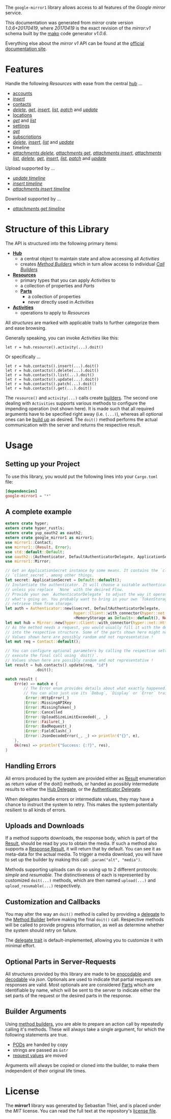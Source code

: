 <!---
DO NOT EDIT !
This file was generated automatically from 'src/mako/api/README.md.mako'
DO NOT EDIT !
-->
The `google-mirror1` library allows access to all features of the *Google mirror* service.

This documentation was generated from *mirror* crate version *1.0.6+20170419*, where *20170419* is the exact revision of the *mirror:v1* schema built by the [mako](http://www.makotemplates.org/) code generator *v1.0.6*.

Everything else about the *mirror* *v1* API can be found at the
[official documentation site](https://developers.google.com/glass).
# Features

Handle the following *Resources* with ease from the central [hub](https://docs.rs/google-mirror1/1.0.6+20170419/google_mirror1/struct.Mirror.html) ... 

* [accounts](https://docs.rs/google-mirror1/1.0.6+20170419/google_mirror1/struct.Account.html)
 * [*insert*](https://docs.rs/google-mirror1/1.0.6+20170419/google_mirror1/struct.AccountInsertCall.html)
* [contacts](https://docs.rs/google-mirror1/1.0.6+20170419/google_mirror1/struct.Contact.html)
 * [*delete*](https://docs.rs/google-mirror1/1.0.6+20170419/google_mirror1/struct.ContactDeleteCall.html), [*get*](https://docs.rs/google-mirror1/1.0.6+20170419/google_mirror1/struct.ContactGetCall.html), [*insert*](https://docs.rs/google-mirror1/1.0.6+20170419/google_mirror1/struct.ContactInsertCall.html), [*list*](https://docs.rs/google-mirror1/1.0.6+20170419/google_mirror1/struct.ContactListCall.html), [*patch*](https://docs.rs/google-mirror1/1.0.6+20170419/google_mirror1/struct.ContactPatchCall.html) and [*update*](https://docs.rs/google-mirror1/1.0.6+20170419/google_mirror1/struct.ContactUpdateCall.html)
* [locations](https://docs.rs/google-mirror1/1.0.6+20170419/google_mirror1/struct.Location.html)
 * [*get*](https://docs.rs/google-mirror1/1.0.6+20170419/google_mirror1/struct.LocationGetCall.html) and [*list*](https://docs.rs/google-mirror1/1.0.6+20170419/google_mirror1/struct.LocationListCall.html)
* [settings](https://docs.rs/google-mirror1/1.0.6+20170419/google_mirror1/struct.Setting.html)
 * [*get*](https://docs.rs/google-mirror1/1.0.6+20170419/google_mirror1/struct.SettingGetCall.html)
* [subscriptions](https://docs.rs/google-mirror1/1.0.6+20170419/google_mirror1/struct.Subscription.html)
 * [*delete*](https://docs.rs/google-mirror1/1.0.6+20170419/google_mirror1/struct.SubscriptionDeleteCall.html), [*insert*](https://docs.rs/google-mirror1/1.0.6+20170419/google_mirror1/struct.SubscriptionInsertCall.html), [*list*](https://docs.rs/google-mirror1/1.0.6+20170419/google_mirror1/struct.SubscriptionListCall.html) and [*update*](https://docs.rs/google-mirror1/1.0.6+20170419/google_mirror1/struct.SubscriptionUpdateCall.html)
* timeline
 * [*attachments delete*](https://docs.rs/google-mirror1/1.0.6+20170419/google_mirror1/struct.TimelineAttachmentDeleteCall.html), [*attachments get*](https://docs.rs/google-mirror1/1.0.6+20170419/google_mirror1/struct.TimelineAttachmentGetCall.html), [*attachments insert*](https://docs.rs/google-mirror1/1.0.6+20170419/google_mirror1/struct.TimelineAttachmentInsertCall.html), [*attachments list*](https://docs.rs/google-mirror1/1.0.6+20170419/google_mirror1/struct.TimelineAttachmentListCall.html), [*delete*](https://docs.rs/google-mirror1/1.0.6+20170419/google_mirror1/struct.TimelineDeleteCall.html), [*get*](https://docs.rs/google-mirror1/1.0.6+20170419/google_mirror1/struct.TimelineGetCall.html), [*insert*](https://docs.rs/google-mirror1/1.0.6+20170419/google_mirror1/struct.TimelineInsertCall.html), [*list*](https://docs.rs/google-mirror1/1.0.6+20170419/google_mirror1/struct.TimelineListCall.html), [*patch*](https://docs.rs/google-mirror1/1.0.6+20170419/google_mirror1/struct.TimelinePatchCall.html) and [*update*](https://docs.rs/google-mirror1/1.0.6+20170419/google_mirror1/struct.TimelineUpdateCall.html)


Upload supported by ...

* [*update timeline*](https://docs.rs/google-mirror1/1.0.6+20170419/google_mirror1/struct.TimelineUpdateCall.html)
* [*insert timeline*](https://docs.rs/google-mirror1/1.0.6+20170419/google_mirror1/struct.TimelineInsertCall.html)
* [*attachments insert timeline*](https://docs.rs/google-mirror1/1.0.6+20170419/google_mirror1/struct.TimelineAttachmentInsertCall.html)

Download supported by ...

* [*attachments get timeline*](https://docs.rs/google-mirror1/1.0.6+20170419/google_mirror1/struct.TimelineAttachmentGetCall.html)



# Structure of this Library

The API is structured into the following primary items:

* **[Hub](https://docs.rs/google-mirror1/1.0.6+20170419/google_mirror1/struct.Mirror.html)**
    * a central object to maintain state and allow accessing all *Activities*
    * creates [*Method Builders*](https://docs.rs/google-mirror1/1.0.6+20170419/google_mirror1/trait.MethodsBuilder.html) which in turn
      allow access to individual [*Call Builders*](https://docs.rs/google-mirror1/1.0.6+20170419/google_mirror1/trait.CallBuilder.html)
* **[Resources](https://docs.rs/google-mirror1/1.0.6+20170419/google_mirror1/trait.Resource.html)**
    * primary types that you can apply *Activities* to
    * a collection of properties and *Parts*
    * **[Parts](https://docs.rs/google-mirror1/1.0.6+20170419/google_mirror1/trait.Part.html)**
        * a collection of properties
        * never directly used in *Activities*
* **[Activities](https://docs.rs/google-mirror1/1.0.6+20170419/google_mirror1/trait.CallBuilder.html)**
    * operations to apply to *Resources*

All *structures* are marked with applicable traits to further categorize them and ease browsing.

Generally speaking, you can invoke *Activities* like this:

```Rust,ignore
let r = hub.resource().activity(...).doit()
```

Or specifically ...

```ignore
let r = hub.contacts().insert(...).doit()
let r = hub.contacts().delete(...).doit()
let r = hub.contacts().list(...).doit()
let r = hub.contacts().update(...).doit()
let r = hub.contacts().patch(...).doit()
let r = hub.contacts().get(...).doit()
```

The `resource()` and `activity(...)` calls create [builders][builder-pattern]. The second one dealing with `Activities` 
supports various methods to configure the impending operation (not shown here). It is made such that all required arguments have to be 
specified right away (i.e. `(...)`), whereas all optional ones can be [build up][builder-pattern] as desired.
The `doit()` method performs the actual communication with the server and returns the respective result.

# Usage

## Setting up your Project

To use this library, you would put the following lines into your `Cargo.toml` file:

```toml
[dependencies]
google-mirror1 = "*"
```

## A complete example

```Rust
extern crate hyper;
extern crate hyper_rustls;
extern crate yup_oauth2 as oauth2;
extern crate google_mirror1 as mirror1;
use mirror1::Contact;
use mirror1::{Result, Error};
use std::default::Default;
use oauth2::{Authenticator, DefaultAuthenticatorDelegate, ApplicationSecret, MemoryStorage};
use mirror1::Mirror;

// Get an ApplicationSecret instance by some means. It contains the `client_id` and 
// `client_secret`, among other things.
let secret: ApplicationSecret = Default::default();
// Instantiate the authenticator. It will choose a suitable authentication flow for you, 
// unless you replace  `None` with the desired Flow.
// Provide your own `AuthenticatorDelegate` to adjust the way it operates and get feedback about 
// what's going on. You probably want to bring in your own `TokenStorage` to persist tokens and
// retrieve them from storage.
let auth = Authenticator::new(&secret, DefaultAuthenticatorDelegate,
                              hyper::Client::with_connector(hyper::net::HttpsConnector::new(hyper_rustls::TlsClient::new())),
                              <MemoryStorage as Default>::default(), None);
let mut hub = Mirror::new(hyper::Client::with_connector(hyper::net::HttpsConnector::new(hyper_rustls::TlsClient::new())), auth);
// As the method needs a request, you would usually fill it with the desired information
// into the respective structure. Some of the parts shown here might not be applicable !
// Values shown here are possibly random and not representative !
let mut req = Contact::default();

// You can configure optional parameters by calling the respective setters at will, and
// execute the final call using `doit()`.
// Values shown here are possibly random and not representative !
let result = hub.contacts().update(req, "id")
             .doit();

match result {
    Err(e) => match e {
        // The Error enum provides details about what exactly happened.
        // You can also just use its `Debug`, `Display` or `Error` traits
         Error::HttpError(_)
        |Error::MissingAPIKey
        |Error::MissingToken(_)
        |Error::Cancelled
        |Error::UploadSizeLimitExceeded(_, _)
        |Error::Failure(_)
        |Error::BadRequest(_)
        |Error::FieldClash(_)
        |Error::JsonDecodeError(_, _) => println!("{}", e),
    },
    Ok(res) => println!("Success: {:?}", res),
}

```
## Handling Errors

All errors produced by the system are provided either as [Result](https://docs.rs/google-mirror1/1.0.6+20170419/google_mirror1/enum.Result.html) enumeration as return value of 
the doit() methods, or handed as possibly intermediate results to either the 
[Hub Delegate](https://docs.rs/google-mirror1/1.0.6+20170419/google_mirror1/trait.Delegate.html), or the [Authenticator Delegate](https://docs.rs/yup-oauth2/*/yup_oauth2/trait.AuthenticatorDelegate.html).

When delegates handle errors or intermediate values, they may have a chance to instruct the system to retry. This 
makes the system potentially resilient to all kinds of errors.

## Uploads and Downloads
If a method supports downloads, the response body, which is part of the [Result](https://docs.rs/google-mirror1/1.0.6+20170419/google_mirror1/enum.Result.html), should be
read by you to obtain the media.
If such a method also supports a [Response Result](https://docs.rs/google-mirror1/1.0.6+20170419/google_mirror1/trait.ResponseResult.html), it will return that by default.
You can see it as meta-data for the actual media. To trigger a media download, you will have to set up the builder by making
this call: `.param("alt", "media")`.

Methods supporting uploads can do so using up to 2 different protocols: 
*simple* and *resumable*. The distinctiveness of each is represented by customized 
`doit(...)` methods, which are then named `upload(...)` and `upload_resumable(...)` respectively.

## Customization and Callbacks

You may alter the way an `doit()` method is called by providing a [delegate](https://docs.rs/google-mirror1/1.0.6+20170419/google_mirror1/trait.Delegate.html) to the 
[Method Builder](https://docs.rs/google-mirror1/1.0.6+20170419/google_mirror1/trait.CallBuilder.html) before making the final `doit()` call. 
Respective methods will be called to provide progress information, as well as determine whether the system should 
retry on failure.

The [delegate trait](https://docs.rs/google-mirror1/1.0.6+20170419/google_mirror1/trait.Delegate.html) is default-implemented, allowing you to customize it with minimal effort.

## Optional Parts in Server-Requests

All structures provided by this library are made to be [enocodable](https://docs.rs/google-mirror1/1.0.6+20170419/google_mirror1/trait.RequestValue.html) and 
[decodable](https://docs.rs/google-mirror1/1.0.6+20170419/google_mirror1/trait.ResponseResult.html) via *json*. Optionals are used to indicate that partial requests are responses 
are valid.
Most optionals are are considered [Parts](https://docs.rs/google-mirror1/1.0.6+20170419/google_mirror1/trait.Part.html) which are identifiable by name, which will be sent to 
the server to indicate either the set parts of the request or the desired parts in the response.

## Builder Arguments

Using [method builders](https://docs.rs/google-mirror1/1.0.6+20170419/google_mirror1/trait.CallBuilder.html), you are able to prepare an action call by repeatedly calling it's methods.
These will always take a single argument, for which the following statements are true.

* [PODs][wiki-pod] are handed by copy
* strings are passed as `&str`
* [request values](https://docs.rs/google-mirror1/1.0.6+20170419/google_mirror1/trait.RequestValue.html) are moved

Arguments will always be copied or cloned into the builder, to make them independent of their original life times.

[wiki-pod]: http://en.wikipedia.org/wiki/Plain_old_data_structure
[builder-pattern]: http://en.wikipedia.org/wiki/Builder_pattern
[google-go-api]: https://github.com/google/google-api-go-client

# License
The **mirror1** library was generated by Sebastian Thiel, and is placed 
under the *MIT* license.
You can read the full text at the repository's [license file][repo-license].

[repo-license]: https://github.com/Byron/google-apis-rsblob/master/LICENSE.md
